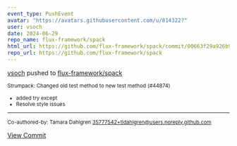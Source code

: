 ```yaml
---
event_type: PushEvent
avatar: "https://avatars.githubusercontent.com/u/814322?"
user: vsoch
date: 2024-06-29
repo_name: flux-framework/spack
html_url: https://github.com/flux-framework/spack/commit/00663f29a926b92c8e89dad371f960372e7ff59e
repo_url: https://github.com/flux-framework/spack
---
```


<a href='https://github.com/vsoch' target='_blank'>vsoch</a> pushed to <a href='https://github.com/flux-framework/spack' target='_blank'>flux-framework/spack</a>

<small>Strumpack: Changed old test method to new test method (#44874)

* added try except
* Resolve style issues

---------

Co-authored-by: Tamara Dahlgren <35777542+tldahlgren@users.noreply.github.com></small>

<a href='https://github.com/flux-framework/spack/commit/00663f29a926b92c8e89dad371f960372e7ff59e' target='_blank'>View Commit</a>
